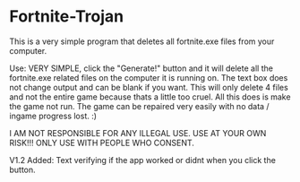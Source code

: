 # Fortnite-Trojan
This is a very simple program that deletes all fortnite.exe files from your computer.

Use: VERY SIMPLE, click the "Generate!" button and it will delete all the fortnite.exe related files on the computer it is running on. The text box does not change output and can be blank if you want. This will only delete 4 files and not the entire game because thats a little too cruel. All this does is make the game not run. The game can be repaired very easily with no data / ingame progress lost. :)

I AM NOT RESPONSIBLE FOR ANY ILLEGAL USE. USE AT YOUR OWN RISK!!! ONLY USE WITH PEOPLE WHO CONSENT.

V1.2 Added: Text verifying if the app worked or didnt when you click the button.
